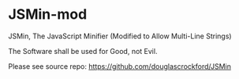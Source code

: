 # JSMin-mod
JSMin, The JavaScript Minifier (Modified to Allow Multi-Line Strings)

The Software shall be used for Good, not Evil.

Please see source repo: https://github.com/douglascrockford/JSMin
